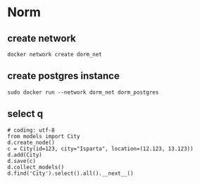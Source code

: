 # Norm

## create network
```
docker network create dorm_net
```

## create postgres instance
```
sudo docker run --network dorm_net dorm_postgres
```

## select q
```
# coding: utf-8
from models import City
d.create_node()
c = City(id=123, city="Isparta", location=(12.123, 13.123))
d.add(City)
d.save(c)
d.collect_models()
d.find('City').select().all().__next__()

```

